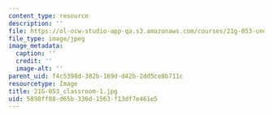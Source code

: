 ```yaml
---
content_type: resource
description: ''
file: https://ol-ocw-studio-app-qa.s3.amazonaws.com/courses/21g-053-understanding-contemporary-french-politics-spring-2014/5898ff08d65b336d1563f13df7e461e5_21G-053_classroom-1.jpg
file_type: image/jpeg
image_metadata:
  caption: ''
  credit: ''
  image-alt: ''
parent_uid: f4c5398d-382b-169d-d42b-2dd5ce8b711c
resourcetype: Image
title: 21G-053_classroom-1.jpg
uid: 5898ff08-d65b-336d-1563-f13df7e461e5
---
```

